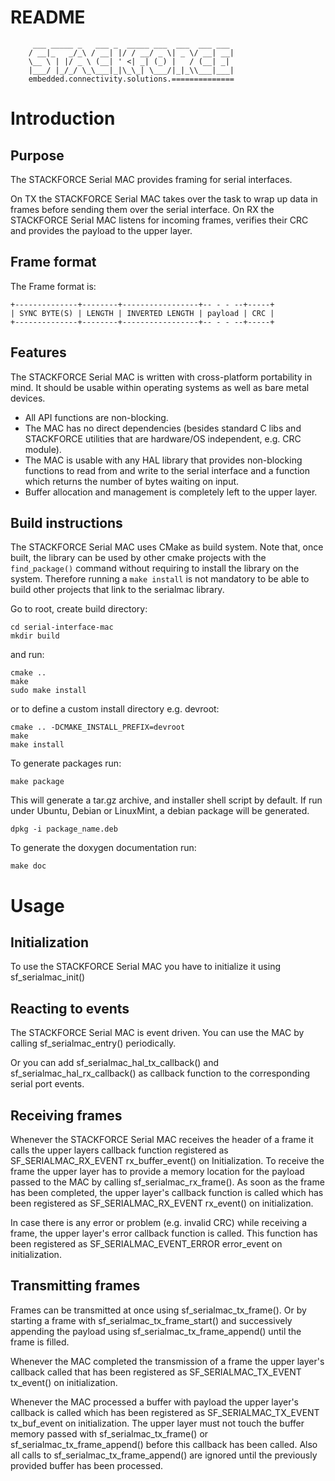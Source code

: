 # README
```
     ___ _____ _   ___ _  _____ ___  ___  ___ ___
    / __|_   _/_\ / __| |/ / __/ _ \| _ \/ __| __|
    \__ \ | |/ _ \ (__| ' <| _| (_) |   / (__| _|
    |___/ |_/_/ \_\___|_|\_\_| \___/|_|_\\___|___|
    embedded.connectivity.solutions.==============
```

# Introduction

## Purpose

The STACKFORCE Serial MAC provides framing for serial interfaces.

On TX the STACKFORCE Serial MAC takes over the task to wrap up data in frames
before sending them over the serial interface.
On RX the STACKFORCE Serial MAC listens for incoming frames, verifies their
CRC and provides the payload to the upper layer.

## Frame format

The Frame format is:

    +--------------+--------+-----------------+-- - - --+-----+
    | SYNC BYTE(S) | LENGTH | INVERTED LENGTH | payload | CRC |
    +--------------+--------+-----------------+-- - - --+-----+

## Features

The STACKFORCE Serial MAC is written with cross-platform portability in mind.
It should be usable within operating systems as well as bare metal devices.

* All API functions are non-blocking.
* The MAC has no direct dependencies (besides standard C libs and
STACKFORCE utilities that are hardware/OS independent, e.g. CRC module).
* The MAC is usable with any HAL library that provides non-blocking
functions to read from and write to the serial interface and a function
which returns the number of bytes waiting on input.
* Buffer allocation and management is completely left to the upper layer.

## Build instructions

The STACKFORCE Serial MAC uses CMake as build system. Note that, once built, the library can be used by other cmake projects with the `find_package()` command without requiring to install the library on the system. Therefore running a `make install` is not mandatory to be able to build other projects that link to the serialmac library.

Go to root, create build directory:

    cd serial-interface-mac
    mkdir build

and run:

    cmake ..
    make
    sudo make install

or to define a custom install directory e.g. devroot:

    cmake .. -DCMAKE_INSTALL_PREFIX=devroot
    make
    make install

To generate packages run:

    make package

This will generate a tar.gz archive, and installer shell script by default.
If run under Ubuntu, Debian or LinuxMint, a debian package will be generated.

    dpkg -i package_name.deb

To generate the doxygen documentation run:

    make doc

# Usage

## Initialization

To use the STACKFORCE Serial MAC you have to initialize it using
sf_serialmac_init()

## Reacting to events

The STACKFORCE Serial MAC is event driven. You can use the MAC by calling
sf_serialmac_entry() periodically.

Or you can add sf_serialmac_hal_tx_callback() and
sf_serialmac_hal_rx_callback() as callback function to the corresponding
serial port events.

## Receiving frames

Whenever the STACKFORCE Serial MAC receives the header of a frame it calls
the upper layers callback function registered as SF_SERIALMAC_RX_EVENT
rx_buffer_event() on Initialization. To receive the frame the upper layer has
to provide a memory location for the payload passed to the MAC by calling
sf_serialmac_rx_frame(). As soon as the frame has been completed,
the upper layer's callback function is called which has been registered
as SF_SERIALMAC_RX_EVENT rx_event() on initialization.

In case there is any error or problem (e.g. invalid CRC) while receiving a frame,
the upper layer's error callback function is called. This function has been registered as
SF_SERIALMAC_EVENT_ERROR error_event on initialization.

## Transmitting frames

Frames can be transmitted at once using sf_serialmac_tx_frame(). Or by
starting a frame with sf_serialmac_tx_frame_start() and successively
appending the payload using sf_serialmac_tx_frame_append() until the frame
is filled.

Whenever the MAC completed the transmission of a frame the upper layer's
callback called that has been registered as SF_SERIALMAC_TX_EVENT tx_event()
on initialization.

Whenever the MAC processed a buffer with payload the upper layer's callback
is called which has been registered as SF_SERIALMAC_TX_EVENT tx_buf_event on
initialization. The upper layer must not touch the buffer memory passed with
sf_serialmac_tx_frame() or sf_serialmac_tx_frame_append() before this
callback has been called. Also all calls to sf_serialmac_tx_frame_append()
are ignored until the previously provided buffer has been processed.
